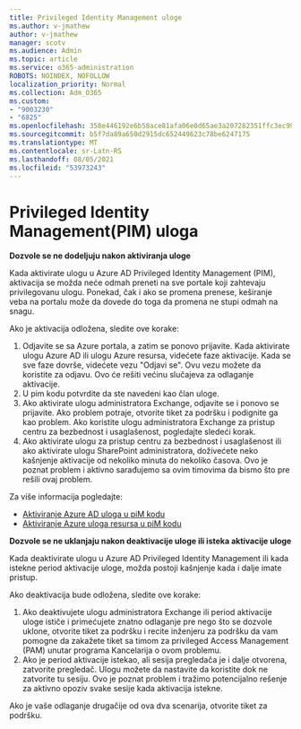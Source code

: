 ```yaml
---
title: Privileged Identity Management uloge
ms.author: v-jmathew
author: v-jmathew
manager: scotv
ms.audience: Admin
ms.topic: article
ms.service: o365-administration
ROBOTS: NOINDEX, NOFOLLOW
localization_priority: Normal
ms.collection: Adm_O365
ms.custom:
- "9003230"
- "6825"
ms.openlocfilehash: 358e446192e6b58ace81afa06e0d65ae3a207282351ffc3ec9975a24779951fb
ms.sourcegitcommit: b5f7da89a650d2915dc652449623c78be6247175
ms.translationtype: MT
ms.contentlocale: sr-Latn-RS
ms.lasthandoff: 08/05/2021
ms.locfileid: "53973243"
---
```

# <a name="privileged-identity-managementpim-role"></a>Privileged Identity Management(PIM) uloga

**Dozvole se ne dodeljuju nakon aktiviranja uloge**

Kada aktivirate ulogu u Azure AD Privileged Identity Management (PIM), aktivacija se možda neće odmah preneti na sve portale koji zahtevaju privilegovanu ulogu. Ponekad, čak i ako se promena prenese, keširanje veba na portalu može da dovede do toga da promena ne stupi odmah na snagu.

Ako je aktivacija odložena, sledite ove korake:

1. Odjavite se sa Azure portala, a zatim se ponovo prijavite. Kada aktivirate ulogu Azure AD ili ulogu Azure resursa, videćete faze aktivacije. Kada se sve faze dovrše, videćete vezu "Odjavi se". Ovu vezu možete da koristite za odjavu. Ovo će rešiti većinu slučajeva za odlaganje aktivacije.
2. U pim kodu potvrdite da ste navedeni kao član uloge.
3. Ako aktivirate ulogu administratora Exchange, odjavite se i ponovo se prijavite. Ako problem potraje, otvorite tiket za podršku i podignite ga kao problem. Ako koristite ulogu administratora Exchange za pristup centru za bezbednost i usaglašenost, pogledajte sledeći korak.
4. Ako aktivirate ulogu za pristup centru za bezbednost i usaglašenost ili ako aktivirate ulogu SharePoint administratora, doživećete neko kašnjenje aktivacije od nekoliko minuta do nekoliko časova. Ovo je poznat problem i aktivno sarađujemo sa ovim timovima da bismo što pre rešili ovaj problem.

Za više informacija pogledajte:

- [Aktiviranje Azure AD uloga u piM kodu](https://docs.microsoft.com/azure/active-directory/privileged-identity-management/pim-how-to-activate-role?WT.mc_id=Portal-Microsoft_Azure_Support "https://docs.microsoft.com/azure/active-directory/privileged-identity-management/pim-how-to-activate-role?wt.mc_id=portal-microsoft_azure_support")
- [Aktiviranje Azure uloga resursa u piM kodu](https://docs.microsoft.com/azure/active-directory/privileged-identity-management/pim-resource-roles-activate-your-roles?WT.mc_id=Portal-Microsoft_Azure_Support "https://docs.microsoft.com/azure/active-directory/privileged-identity-management/pim-resource-roles-activate-your-roles?wt.mc_id=portal-microsoft_azure_support")

**Dozvole se ne uklanjaju nakon deaktivacije uloge ili isteka aktivacije uloge**

Kada deaktivirate ulogu u Azure AD Privileged Identity Management ili kada istekne period aktivacije uloge, možda postoji kašnjenje kada i dalje imate pristup.

Ako deaktivacija bude odložena, sledite ove korake:

1. Ako deaktivujete ulogu administratora Exchange ili period aktivacije uloge ističe i primećujete znatno odlaganje pre nego što se dozvole uklone, otvorite tiket za podršku i recite inženjeru za podršku da vam pomogne da zakažete tiket sa timom za privileged Access Management (PAM) unutar programa Kancelarija o ovom problemu.
2. Ako je period aktivacije istekao, ali sesija pregledača je i dalje otvorena, zatvorite pregledač. Ulogu možete da nastavite da koristite dok ne zatvorite tu sesiju. Ovo je poznat problem i tražimo potencijalno rešenje za aktivno opoziv svake sesije kada aktivacija istekne.

Ako je vaše odlaganje drugačije od ova dva scenarija, otvorite tiket za podršku.
